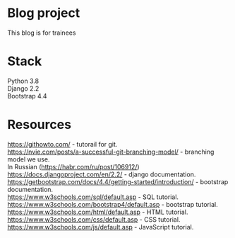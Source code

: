 # Blog project
This blog is for trainees

# Stack
Python 3.8  
Django 2.2  
Bootstrap 4.4  

# Resources  
https://githowto.com/ - tutorail for git.  
https://nvie.com/posts/a-successful-git-branching-model/ - branching model we use.  
    In Russian (https://habr.com/ru/post/106912/)  
https://docs.djangoproject.com/en/2.2/ - django documentation.  
https://getbootstrap.com/docs/4.4/getting-started/introduction/ - bootstrap documentation.  
https://www.w3schools.com/sql/default.asp - SQL tutorial.  
https://www.w3schools.com/bootstrap4/default.asp - bootstrap tutorial.  
https://www.w3schools.com/html/default.asp - HTML tutorial.  
https://www.w3schools.com/css/default.asp - CSS tutorial.  
https://www.w3schools.com/js/default.asp - JavaScript tutorial.  
